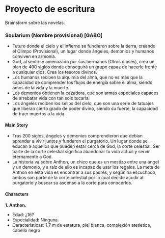 # Proyecto de escritura
Brainstorm sobre las novelas.

### Soularium (Nombre provisional) [GABO]

+ Futuro donde el cielo y el infierno se fundieron sobre la tierra, creando el Olimpo (Provisional), un lugar donde ángeles, demonios y humanos conviven en armonía. 
+ God, al sentirse amenazado por sus hermanos (Otros dioses), crea un plan de 400 siglos donde conseguirá un grupo capaz de hacerle frente a cualquier dios. Crea los tesoros divinos.
+ Los humanos reciben la alquimia del alma, que no es más que la capacidad de comprender los flujos de energía sobre el alma, siendo amos de la vida y la muerte.
+ Los demonios obtienen la cazadora, que son armas especiales capaces de arrebatar vida con tan solo tocarla.
+ Los ángeles reciben los sellos del cielo, que son una serie de tatuajes que liberan cierto grado de poder divino, siendo su fuerte, la capacidad de traer muertos a la vida

#### **Main Story**
+ Tras 200 siglos, ángeles y demonios comprendieron que debían aprender a vivir juntos y fundaron el purgatorio. Un lugar donde se educan a aquellos que pueden estar cerca de God, la corte celestial. Ser parte de la corte celestial significa abandonar tu vida actual y servir eternamente a God.
+ La historia va sobre Anthon, un chico que es un mestizo entre una ángel y un demonio, y a raíz de ello es incapaz de usar los regalos. La meta de Anthon en esta vida es encontrar a sus padres, y según ha escuchado, ambos son parte de la corte celestial por lo cual decide acudir al purgatorio y buscar su ascenso a la corte para conocerlos.

#### **Characters**

**1. Anthon.** 
+ Edad: ¿16?
+ Especialidad: Ninguna.
+ Caracteristicas: 1.7 m de estatura, piel blanca, complexión atetletica, cabello negro
